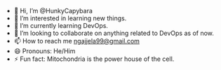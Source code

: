 - 👋 Hi, I’m @HunkyCapybara
- 👀 I’m interested in learning new things.
- 🌱 I’m currently learning DevOps.
- 💞️ I’m looking to collaborate on anything related to DevOps as of now.
- 📫 How to reach me ngajjela99@gmail.com
- 😄 Pronouns: He/Him
- ⚡ Fun fact: Mitochondria is the power house of the cell.

<!---
HunkyCapybara/HunkyCapybara is a ✨ special ✨ repository because its `README.md` (this file) appears on your GitHub profile.
You can click the Preview link to take a look at your changes.
--->
